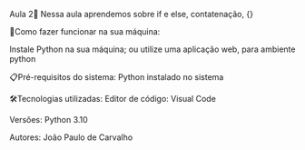 Aula 2🚀
Nessa aula aprendemos sobre if e else, contatenação, {}

🔌Como fazer funcionar na sua máquina:

Instale Python na sua máquina;
ou utilize uma aplicação web, para ambiente python

📋Pré-requisitos do sistema:
Python instalado no sistema

🛠️Tecnologias utilizadas:
Editor de código: Visual Code

Versões:
Python 3.10

Autores:
João Paulo de Carvalho
